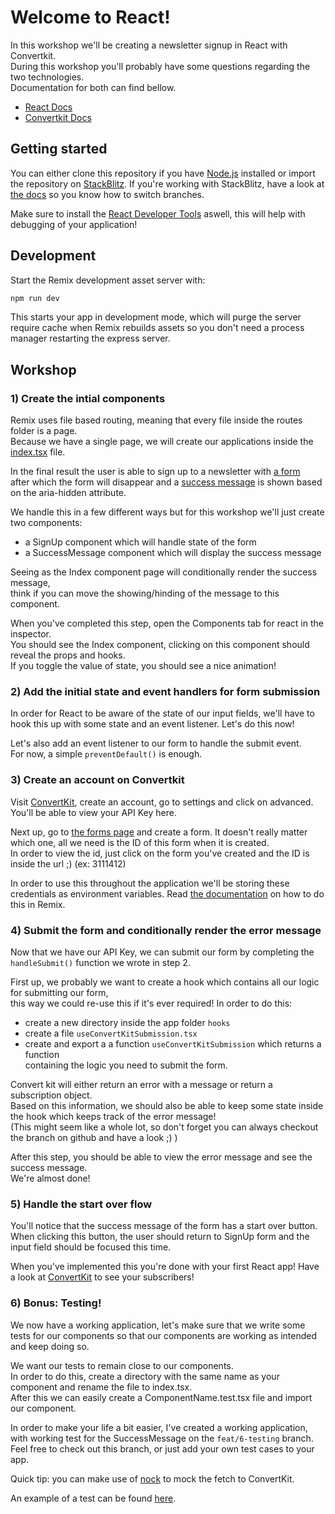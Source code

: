 # Welcome to React!

In this workshop we'll be creating a newsletter signup in React with Convertkit.  
During this workshop you'll probably have some questions regarding the two technologies.  
Documentation for both can find bellow.

- [React Docs](https://reactjs.org/)
- [Convertkit Docs](https://developers.convertkit.com/)

## Getting started

You can either clone this repository if you have [Node.js](https://nodejs.org/en/)
installed or import the repository on [StackBlitz](https://stackblitz.com/github/LukasCornille/react-workshop).
If you're working with StackBlitz, have a look at [the docs](https://developer.stackblitz.com/docs/platform/importing-projects/#import-from-github)
so you know how to switch branches.

Make sure to install the [React Developer Tools](https://www.google.com/search?channel=nrow5&client=firefox-b-d&q=react+dev+tools) aswell, this will help with debugging of your application!

## Development

Start the Remix development asset server with:

```sh
npm run dev
```

This starts your app in development mode, which will purge the server require
cache when Remix rebuilds assets so you don't need a process manager restarting
the express server.

## Workshop

### 1) Create the intial components

Remix uses file based routing, meaning that every file inside the routes folder
is a page.  
Because we have a single page, we will create our applications inside the
[index.tsx](app/routes/index.tsx) file.

In the final result the user is able to sign up to a newsletter with [a form](/public/idle.png)  
after which the form will disappear and a [success message](/public/success.png) is shown based
on the aria-hidden attribute.

We handle this in a few different ways but for this workshop we'll just create
two components:

- a SignUp component which will handle state of the form
- a SuccessMessage component which will display the success message

Seeing as the Index component page will conditionally render the success message,  
think if you can move the showing/hinding of the message to this component.

When you've completed this step, open the Components tab for react in the inspector.  
You should see the Index component, clicking on this component should reveal the props and hooks.  
If you toggle the value of state, you should see a nice animation!

### 2) Add the initial state and event handlers for form submission

In order for React to be aware of the state of our input fields, we'll have to
hook this up with some state and an event listener. Let's do this now!

Let's also add an event listener to our form to handle the submit event.  
For now, a simple `preventDefault()` is enough.

### 3) Create an account on Convertkit

Visit [ConvertKit](https://convertkit.com/), create an account, go to settings and click on advanced.
You'll be able to view your API Key here.

Next up, go to [the forms page](https://app.convertkit.com/forms) and create a form.
It doesn't really matter which one, all we need is the ID of this form when it is created.  
In order to view the id, just click on the form you've created and the ID is inside the url ;) (ex: 3111412)

In order to use this throughout the application we'll be storing these credentials
as environment variables. Read [the documentation](https://remix.run/docs/en/v1/guides/envvars#browser-environment-variables) on how to do this in Remix.

### 4) Submit the form and conditionally render the error message

Now that we have our API Key, we can submit our form by completing the `handleSubmit()`
function we wrote in step 2.

First up, we probably we want to create a hook which contains all our logic
for submitting our form,  
this way we could re-use this if it's ever required! In order to do this:

- create a new directory inside the app folder `hooks`
- create a file `useConvertKitSubmission.tsx`
- create and export a a function `useConvertKitSubmission` which returns a function  
  containing the logic you need to submit the form.

Convert kit will either return an error with a message or return a subscription object.  
Based on this information, we should also be able to keep some state inside the hook
which keeps track of the error message!  
(This might seem like a whole lot, so don't forget you can always checkout the branch on github and have a look ;) )

After this step, you should be able to view the error message and see the success message.  
We're almost done!

### 5) Handle the start over flow

You'll notice that the success message of the form has a start over button.  
When clicking this button, the user should return to SignUp form and the
input field should be focused this time.

When you've implemented this you're done with your first React app!
Have a look at [ConvertKit](https://app.convertkit.com/subscribers?status=all) to see your subscribers!

### 6) Bonus: Testing!

We now have a working application, let's make sure that we write some tests for
our components so that our components are working as intended and keep doing so.

We want our tests to remain close to our components.  
In order to do this, create a directory with the same name as your component
and rename the file to index.tsx.  
After this we can easily create a ComponentName.test.tsx file and import our component.

In order to make your life a bit easier, I've created a working application,  
with working test for the SuccessMessage on the `feat/6-testing` branch.
Feel free to check out this branch, or just add your own test cases to your app.

Quick tip: you can make use of [nock](https://github.com/nock/nock) to mock
the fetch to ConvertKit.

An example of a test can be found [here](/app/components/SuccessMessage/SuccessMessage.test.tsx).
